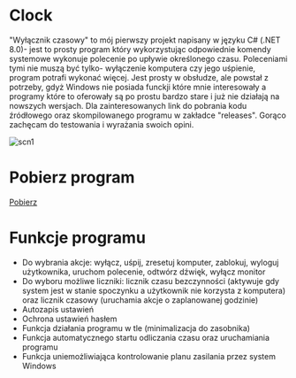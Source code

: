 # Clock
"Wyłącznik czasowy" to mój pierwszy projekt napisany w języku C# (.NET 8.0)- jest to prosty program który wykorzystując odpowiednie komendy systemowe wykonuje polecenie po upływie określonego czasu. Poleceniami tymi nie muszą być tylko- wyłączenie komputera czy jego uśpienie, program potrafi wykonać więcej. Jest prosty w obsłudze, ale powstał z potrzeby, gdyż Windows nie posiada funckji które mnie interesowały a programy które to oferowały są po prostu bardzo stare i już nie działają na nowszych wersjach. Dla zainteresowanych link do pobrania kodu źródłowego oraz skompilowanego programu w zakładce "releases". Gorąco zachęcam do testowania i wyrażania swoich opini.

![scn1](https://github.com/Mattronix7200/TimerSysApp/assets/74902609/7cfa6ddf-0240-4d09-bda0-744fe439f2cb)

# Pobierz program

[Pobierz](https://github.com/Mattronix7200/TimerSysApp/releases/tag/release-1.0.3)

# Funkcje programu
- Do wybrania akcje: wyłącz, uśpij, zresetuj komputer, zablokuj, wyloguj użytkownika, uruchom polecenie, odtwórz dźwięk, wyłącz monitor
- Do wyboru możliwe liczniki: licznik czasu bezczynności (aktywuje gdy system jest w stanie spoczynku a użytkownik nie korzysta z komputera) oraz licznik czasowy (uruchamia akcje o zaplanowanej godzinie)
- Autozapis ustawień
- Ochrona ustawień hasłem
- Funkcja działania programu w tle (minimalizacja do zasobnika)
- Funkcja automatycznego startu odliczania czasu oraz uruchamiania programu
- Funkcja uniemożliwiająca kontrolowanie planu zasilania przez system Windows
